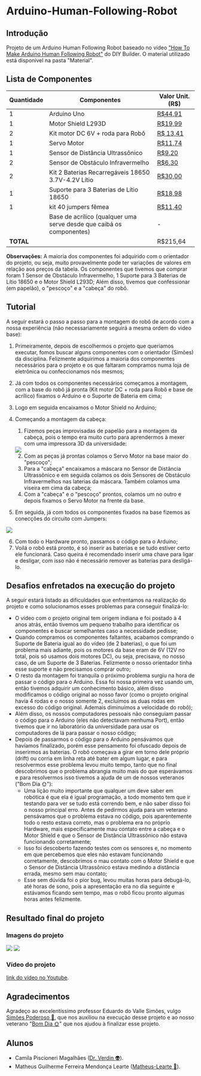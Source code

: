 # Arduino-Human-Following-Robot

## Introdução

Projeto de um Arduino Human Following Robot baseado no vídeo ["How To Make Arduino Human Following Robot"](https://www.youtube.com/watch?v=yAV5aZ0unag&t=24s) do DIY Builder.
O material utilizado está disponivel na pasta "Material".

## Lista de Componentes

| Quantidade | Componentes                                    | Valor Unit. (R$) |
|------------|------------------------------------------------|------------------|
| 1          | Arduino Uno                                    | [R$44,91](https://www.baudaeletronica.com.br/produto/arduino-uno-atmega328-smd-compativel-cabo-usb.html) |
| 1          | Motor Shield L293D                             | [R$19,99](https://www.baudaeletronica.com.br/produto/motor-shield-l293d-driver-ponte-h-para-arduino.html) |
| 2          | Kit motor DC 6V + roda para Robô               | [R$ 13,41](https://www.baudaeletronica.com.br/produto/kit-motor-dc-roda-para-robo.html) |
| 1          | Servo Motor                                    | [R$11,74](https://www.baudaeletronica.com.br/produto/micro-servo-9g-sg90-tower-pro.html) |
| 1          | Sensor de Distância Ultrassônico               | [R$9,20](https://www.baudaeletronica.com.br/produto/sensor-de-distancia-ultrassonico-hc-sr04.html) |
| 2          | Sensor de Obstáculo Infravermelho              | [R$6,30](https://www.baudaeletronica.com.br/produto/modulo-sensor-de-obstaculo-infravermelho-ir.html) |
| 2          | Kit 2 Baterias Recarregáveis 18650 3.7V-4.2V Lítio | [R$30,00](https://produto.mercadolivre.com.br/MLB-1792812106-kit-2-bateria-recarregavel-18650-37v-42v-li-ion-lanterna-_JM#position%3D26%26search_layout%3Dgrid%26type%3Ditem%26tracking_id%3Ddbb92f25-839f-4a18-8795-f224b35d7b48) |
| 1          | Suporte para 3 Baterias de Lítio 18650         | [R$18,98](https://produto.mercadolivre.com.br/MLB-2656593580-suporte-case-para-3s-baterias-18650-126v-com-mola-e-fios-_JM#position%3D23%26search_layout%3Dgrid%26type%3Ditem%26tracking_id%3D24d282f1-dfc9-4428-80fb-c2c0c75f4e5b) |
| 1          | kit 40 jumpers fêmea                           | [R$11,40](https://www.mercadolivre.com.br/cabo-wire-jumper-fmea-x-fmea-20-cm-40pcs/p/MLB28119264#searchVariation%3DMLB28119264%26position%3D2%26search_layout%3Dstack%26type%3Dproduct%26tracking_id%3D4d536945-f704-4bfe-935a-49fe5ed20672)   |
|            | Base de acrílico (qualquer uma serve desde que caibá os componentes) |    -     |
| **TOTAL**  |                                                | R$215,64 |

**Observações:** A maioria dos componentes foi adquirido com o orientador do projeto, ou seja, muito provavelmente pode ter variações de valores em relação aos preços da tabela. 
Os componentes que tivemos que comprar foram 1 Sensor de Obstáculo Infravermelho, 1 Suporte para 3 Baterias de Lítio 18650 e o Motor Shield L293D; Além disso, tivemos que confessionar (em papelão), o "pescoço" e a "cabeça" do robô.

## Tutorial

A seguir estará o passo a passo para a montagem do robô de acordo com a nossa experiência (não necessariamente seguirá a mesma ordem do video base):

1. Primeiramente, depois de escolhermos o projeto que queriamos executar, fomos buscar alguns componentes com o orientador (Simões) da disciplina. Felizmente adquirimos a maioria dos componentes necessários para o projeto e os que faltaram compramos numa loja de eletrônica ou confeccionamos nós mesmos;
2. Já com todos os componentes necessários começamos a montagem, com a base do robô já pronta (Kit motor DC + roda para Robô e base de acrílico) fixamos o Arduino e o Suporte de Bateria em cima;
3. Logo em seguida encaixamos o Motor Shield no Arduino;
4. Começando a montagem da cabeça:
    1. Fizemos peças improvisadas de papelão para a montagem da cabeça, pois o tempo era muito curto para aprendermos à mexer com uma impressora 3D da universidade:

    <img src="./Material/moldes.jpeg">

    2. Com as peças já prontas colamos o Servo Motor na base maior do "pescoço";
    3. Para a "cabeça" encaixamos a máscara no Sensor de Distância Ultrassônico e em seguida colamos os dois Sensores de Obstáculo Infravermelhos nas laterias da máscara. Também colamos uma viseira em cima da cabeça;
    4. Com a "cabeça" e o "pescoço" prontos, colamos um no outro e depois fixamos o Servo Motor na frente da base.
5. Em seguida, já com todos os componentes fixados na base fizemos as conecções do circuito com Jumpers:

<img src="./Material/Circuit.jpg">

6. Com todo o Hardware pronto, passamos o código para o Arduino;
7. Voilá o robô está pronto, é só inserir as baterias e se tudo estiver certo ele funcionará. Caso queira é recomendado inserir uma chave para ligar e desligar, com isso não é necessário remover as baterias para desligá-lo.

## Desafios enfretados na execução do projeto

A seguir estará listado as dificuldades que enfrentamos na realização do projeto e como solucionamos esses problemas para conseguir finalizá-lo:

- O vídeo com o projeto original tem origem indiana e foi postado à 4 anos atrás, então tivemos um pequeno trabalho para identificar os componentes e buscar semelhantes caso a necessidade pedisse; 
- Quando compramos os componentes faltantes, acabamos comprando o Suporte de Bateria igual ao do vídeo (de 2 baterias), o que foi um problema mais adiante, pois os motores da base eram de 6V (12V no total, pois só usamos dois motores DC), ou seja, precisava, no nosso caso, de um Suporte de 3 Baterias. Felizmente o nosso orientador tinha esse suporte e não precisamos comprar outro;
- O resto da montagem foi tranquila o próximo problema surgiu na hora de passar o código para o Arduino. Essa foi nossa primeira vez usando um, então tivemos adquirir um conhecimento básico, além disso modificamos o código original ao nosso favor (como o projeto original havia 4 rodas e o nosso somente 2, excluímos as duas rodas em excesso do código original. Ademais diminuímos a velocidade do robô);
- Além disso, os nossos computadores pessoais não conseguiam passar o código para o Arduino (eles não detectavam nenhuma Port), então tivemos que ir no laboratório da universidade para usar os computadores de lá para passar o nosso código;
- Depois de passarmos o código para o Arduino pensávamos que havíamos finalizado, porém esse pensamento foi ofuscado depois de inserirmos as baterias. O robô começava a girar em torno dele próprio (drift) ou corria em linha reta até bater em algum lugar, e para resolvermos esse problema levou muito tempo, tanto que no final descobrimos que o problema abrangia muito mais do que esperávamos e para resolvermos isso tivemos a ajuda de um de nossos veteranos ("Bom Dia :sun_with_face:"):
    - Uma lição muito importante que qualquer um deve saber em robótica é que ela é igual programação, a todo momento tem que ir testando para ver se tudo está correndo bem, e não saber disso foi o nosso principal erro. Antes de pedirmos ajuda para um veterano pensávamos que o problema estava no código, pois aparentemente todo o resto estava correto, mas o problema era no próprio Hardware, mais especificamente mau contato entre a cabeça e o Motor Shield e que o Sensor de Distância Ultrassônico não estava funcionando corretamente;
    - Isso foi descoberto fazendo testes com os sensores e, no momento em que percebemos que eles não estavam funcionando corretamente, descobrimos o mau contato com o Motor Shield e que o Sensor de Distância Ultrassônico estava medindo a distância errada, mesmo sem mau contato;
    - Esse sem dúvida foi o pior bug, levou muitas horas para debugá-lo, até horas de sono, pois a apresentação era no dia seguinte e estávamos ficando sem tempo, mas o robô ficou pronto algumas horas antes felizmente.

## Resultado final do projeto
### Imagens do projeto

<img src="./Material/robo_frontal.jpeg">
<img src="./Material/robo_superior.jpeg">

### Vídeo do projeto

[link do vídeo no Youtube](https://youtu.be/R6QcyYe4CaU).

## Agradecimentos

Agradeço ao excelentíssimo professor Eduardo do Valle Simões, vulgo [Simões Poderoso :robot:](https://gitlab.com/simoesusp), que nos auxiliou na execução desse projeto e ao nosso veterano "[Bom Dia :sun_with_face:](https://github.com/mpferreira003)" que nos ajudou à finalizar esse projeto.

## Alunos

- Camila Piscioneri Magalhães ([Dr. Verdin :alien:](https://github.com/Dr-Verdin)).
- Matheus Guilherme Ferreira Mendonça Learte ([Matheus-Learte :musical_note:](https://github.com/Matheus-Learte)).